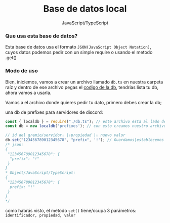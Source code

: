 <h1 align="center">Base de datos local</h1>
<p align="center">JavaScript/TypeScript</p>

### Que usa esta base de datos?
<p>Esta base de datos usa el formato <code>JSON(JavaScript Object Notation)</code>, cuyos datos podemos pedir con un simple require o usando el metodo <db>.get()</p>

### Modo de uso
Bien, iniciemos, vamos a crear un archivo llamado <code>db.ts</code> en nuestra carpeta raíz y dentro de ese archivo pegas el [codigo de la db](https://github.com/k1-1960/sharing-codes/blob/main/TypeScript/database/local.prototype_3.ts), tendrias lista tu db, ahora vamos a usarla.

Vamos a el archivo donde quieres pedir tu dato, primero debes crear la db;

una db de prefixes para servidores de discord:
```js
const { localdb } = require("./db.ts"); // este archivo esta al lado de db.ts
const db = new localdb('prefixes'); // con esto creamos nuestro archivo JSON y inicializamos una db.

// id del gremio/servidor↓ |↓propiedad |↓ nuevo valor
db.set("123456789012345678", "prefix", '!'); // Guardamos|establecemos un dato, una vez establecido deberia quedar algo asi en el archivo user.json:
/* json:
{
 "123456789012345678": {
  "prefix": "!"
 }
}
* Object/JavaScript/TypeScript:
{
 "123456789012345678": {
  prefix: "!"
 }
}
*/
```
como habrás visto, el metodo `set()` tiene/ocupa 3 parámetros: `identificador, propiedad, valor`
